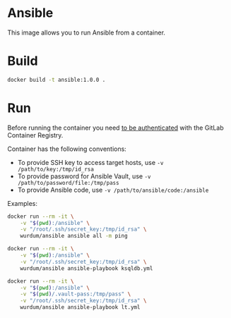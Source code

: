 # Ansible

This image allows you to run Ansible from a container.


# Build

```bash
docker build -t ansible:1.0.0 .
```


# Run

Before running the container you need [to be authenticated](https://docs.gitlab.com/ee/user/packages/container_registry/#build-and-push-images-by-using-docker-commands) with the GitLab Container Registry.

Container has the following conventions:

* To provide SSH key to access target hosts, use `-v /path/to/key:/tmp/id_rsa`
* To provide password for Ansible Vault, use `-v /path/to/password/file:/tmp/pass`
* To provide Ansible code, use `-v /path/to/ansible/code:/ansible`

Examples:

```bash
docker run --rm -it \
    -v "$(pwd):/ansible" \
    -v "/root/.ssh/secret_key:/tmp/id_rsa" \
    wurdum/ansible ansible all -m ping

docker run --rm -it \
    -v "$(pwd):/ansible" \
    -v "/root/.ssh/secret_key:/tmp/id_rsa" \
    wurdum/ansible ansible-playbook ksqldb.yml

docker run --rm -it \
    -v "$(pwd):/ansible" \
    -v "$(pwd)/.vault-pass:/tmp/pass" \
    -v "/root/.ssh/secret_key:/tmp/id_rsa" \
    wurdum/ansible ansible-playbook lt.yml
```
